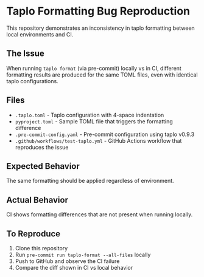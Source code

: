 # Taplo Formatting Bug Reproduction

This repository demonstrates an inconsistency in taplo formatting between local environments and CI.

## The Issue

When running `taplo format` (via pre-commit) locally vs in CI, different formatting results are produced for the same TOML files, even with identical taplo configurations.

## Files

- `.taplo.toml` - Taplo configuration with 4-space indentation
- `pyproject.toml` - Sample TOML file that triggers the formatting difference
- `.pre-commit-config.yaml` - Pre-commit configuration using taplo v0.9.3
- `.github/workflows/test-taplo.yml` - GitHub Actions workflow that reproduces the issue

## Expected Behavior

The same formatting should be applied regardless of environment.

## Actual Behavior

CI shows formatting differences that are not present when running locally.

## To Reproduce

1. Clone this repository
2. Run `pre-commit run taplo-format --all-files` locally
3. Push to GitHub and observe the CI failure
4. Compare the diff shown in CI vs local behavior
